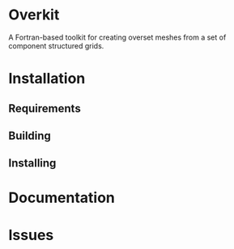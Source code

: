 # Overkit

A Fortran-based toolkit for creating overset meshes from a set of component structured grids.

# Installation

## Requirements

## Building

## Installing

# Documentation

# Issues
